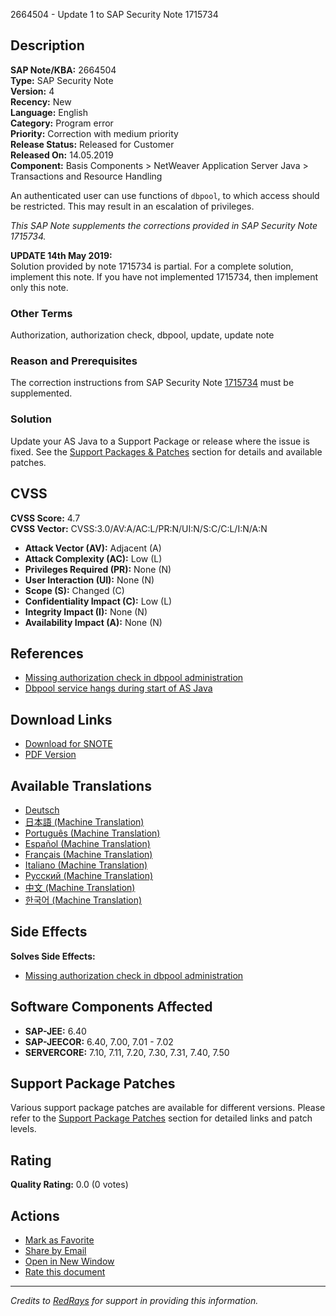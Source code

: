 2664504 - Update 1 to SAP Security Note 1715734

## Description
**SAP Note/KBA:** 2664504  
**Type:** SAP Security Note  
**Version:** 4  
**Recency:** New  
**Language:** English  
**Category:** Program error  
**Priority:** Correction with medium priority  
**Release Status:** Released for Customer  
**Released On:** 14.05.2019  
**Component:** Basis Components > NetWeaver Application Server Java > Transactions and Resource Handling

An authenticated user can use functions of `dbpool`, to which access should be restricted. This may result in an escalation of privileges.

*This SAP Note supplements the corrections provided in SAP Security Note 1715734.*

**UPDATE 14th May 2019:**  
Solution provided by note 1715734 is partial. For a complete solution, implement this note. If you have not implemented 1715734, then implement only this note.

### Other Terms
Authorization, authorization check, dbpool, update, update note

### Reason and Prerequisites
The correction instructions from SAP Security Note [1715734](https://me.sap.com/notes/0001715734) must be supplemented.

### Solution
Update your AS Java to a Support Package or release where the issue is fixed. See the [Support Packages & Patches](https://me.sap.com/support/swdc/notes?note=2664504) section for details and available patches.

## CVSS
**CVSS Score:** 4.7  
**CVSS Vector:** CVSS:3.0/AV:A/AC:L/PR:N/UI:N/S:C/C:L/I:N/A:N

- **Attack Vector (AV):** Adjacent (A)
- **Attack Complexity (AC):** Low (L)
- **Privileges Required (PR):** None (N)
- **User Interaction (UI):** None (N)
- **Scope (S):** Changed (C)
- **Confidentiality Impact (C):** Low (L)
- **Integrity Impact (I):** None (N)
- **Availability Impact (A):** None (N)

## References
- [Missing authorization check in dbpool administration](https://me.sap.com/notes/0001715734)
- [Dbpool service hangs during start of AS Java](https://me.sap.com/notes/0002715352)

## Download Links
- [Download for SNOTE](https://notesdownloads.sap.com/note/0040000000871412019)
- [PDF Version](https://me.sap.com/sap/support/sfm/notes/print/0002664504?language=en-US&token=A4ADCE7F8E9BDAF4C01A076C72D4CB24)

## Available Translations
- [Deutsch](https://me.sap.com/notes/0002664504/D)
- [日本語 (Machine Translation)](https://me.sap.com/notes/0002664504/J)
- [Português (Machine Translation)](https://me.sap.com/notes/0002664504/P)
- [Español (Machine Translation)](https://me.sap.com/notes/0002664504/S)
- [Français (Machine Translation)](https://me.sap.com/notes/0002664504/F)
- [Italiano (Machine Translation)](https://me.sap.com/notes/0002664504/I)
- [Русский (Machine Translation)](https://me.sap.com/notes/0002664504/R)
- [中文 (Machine Translation)](https://me.sap.com/notes/0002664504/1)
- [한국어 (Machine Translation)](https://me.sap.com/notes/0002664504/3)

## Side Effects
**Solves Side Effects:**
- [Missing authorization check in dbpool administration](https://me.sap.com/notes/0001715734)

## Software Components Affected
- **SAP-JEE:** 6.40
- **SAP-JEECOR:** 6.40, 7.00, 7.01 - 7.02
- **SERVERCORE:** 7.10, 7.11, 7.20, 7.30, 7.31, 7.40, 7.50

## Support Package Patches
Various support package patches are available for different versions. Please refer to the [Support Package Patches](https://me.sap.com/support/swdc/notes?note=2664504) section for detailed links and patch levels.

## Rating
**Quality Rating:** 0.0 (0 votes)

## Actions
- [Mark as Favorite](https://me.sap.com/notes/0002664504?favorite=true)
- [Share by Email](mailto:?subject=SAP%20Security%20Note%202664504&body=Check%20out%20this%20SAP%20Security%20Note:%20https://me.sap.com/notes/0002664504)
- [Open in New Window](https://me.sap.com/notes/0002664504)
- [Rate this document](https://me.sap.com/notes/0002664504#rating)

---

*Credits to [RedRays](https://redrays.io) for support in providing this information.*